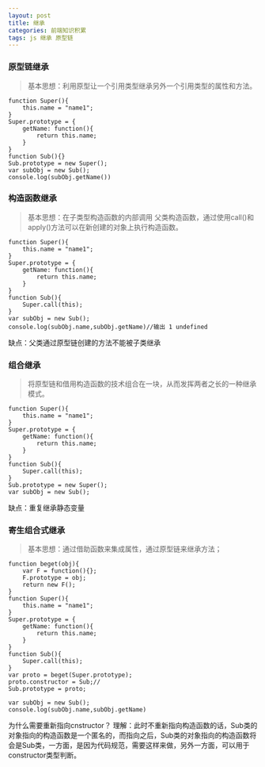 ```yaml
---
layout: post
title: 继承
categories: 前端知识积累
tags: js 继承 原型链
---
```


### 原型链继承
> 基本思想：利用原型让一个引用类型继承另外一个引用类型的属性和方法。
```
function Super(){
	this.name = "name1";
}
Super.prototype = {
	getName: function(){
		return this.name;
	}
}
function Sub(){}
Sub.prototype = new Super();
var subObj = new Sub();
console.log(subObj.getName())
```
### 构造函数继承
> 基本思想：在子类型构造函数的内部调用 父类构造函数，通过使用call()和apply()方法可以在新创建的对象上执行构造函数。
```
function Super(){
	this.name = "name1";
}
Super.prototype = {
	getName: function(){
		return this.name;
	}
}
function Sub(){
	Super.call(this);
}
var subObj = new Sub();
console.log(subObj.name,subObj.getName)//输出 1 undefined
```
缺点：父类通过原型链创建的方法不能被子类继承
### 组合继承
> 将原型链和借用构造函数的技术组合在一块，从而发挥两者之长的一种继承模式。
```
function Super(){
	this.name = "name1";
}
Super.prototype = {
	getName: function(){
		return this.name;
	}
}
function Sub(){
	Super.call(this);
}
Sub.prototype = new Super();
var subObj = new Sub();
```
缺点：重复继承静态变量
### 寄生组合式继承
> 基本思想：通过借助函数来集成属性，通过原型链来继承方法；
```
function beget(obj){
	var F = function(){};
	F.prototype = obj;
	return new F();
}
function Super(){
	this.name = "name1";
}
Super.prototype = {
	getName: function(){
		return this.name;
	}
}
function Sub(){
	Super.call(this);
}
var proto = beget(Super.prototype);
proto.constructor = Sub;//
Sub.prototype = proto;

var subObj = new Sub();
console.log(subObj.name,subObj.getName)
```
为什么需要重新指向cnstructor？
理解：此时不重新指向构造函数的话，Sub类的对象指向的构造函数是一个匿名的，而指向之后，Sub类的对象指向的构造函数将会是Sub类，一方面，是因为代码规范，需要这样来做，另外一方面，可以用于constructor类型判断。
